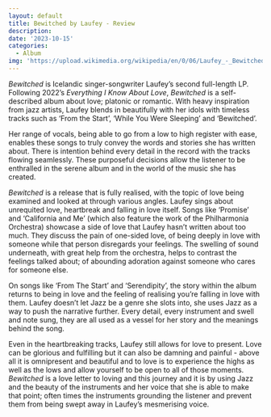 ```yaml
---
layout: default
title: Bewitched by Laufey - Review
description:
date: '2023-10-15'
categories:
  - Album
img: 'https://upload.wikimedia.org/wikipedia/en/0/06/Laufey_-_Bewitched.png'
---
```


_Bewitched_ is Icelandic singer-songwriter Laufey’s second full-length LP. Following 2022’s _Everything I Know About Love_, _Bewitched_ is a self-described album about love; platonic or romantic. With heavy inspiration from jazz artists, Laufey blends in beautifully with her idols with timeless tracks such as ‘From the Start’, ‘While You Were Sleeping’ and ‘Bewitched’.

Her range of vocals, being able to go from a low to high register with ease, enables these songs to truly convey the words and stories she has written about. There is intention behind every detail in the record with the tracks flowing seamlessly. These purposeful decisions allow the listener to be enthralled in the serene album and in the world of the music she has created.

_Bewitched_ is a release that is fully realised, with the topic of love being examined and looked at through various angles. Laufey sings about unrequited love, heartbreak and falling in love itself. Songs like ‘Promise’ and ‘California and Me’ (which also feature the work of the Philharmonia Orchestra) showcase a side of love that Laufey hasn’t written about too much. They discuss the pain of one-sided love, of being deeply in love with someone while that person disregards your feelings. The swelling of sound underneath, with great help from the orchestra, helps to contrast the feelings talked about; of abounding adoration against someone who cares for someone else.

On songs like ‘From The Start’ and ‘Serendipity’, the story within the album returns to being in love and the feeling of realising you’re falling in love with them. Laufey doesn’t let Jazz be a genre she slots into, she uses Jazz as a way to push the narrative further. Every detail, every instrument and swell and note sung, they are all used as a vessel for her story and the meanings behind the song.

Even in the heartbreaking tracks, Laufey still allows for love to present. Love can be glorious and fulfilling but it can also be damning and painful - above all it is omnipresent and beautiful and to love is to experience the highs as well as the lows and allow yourself to be open to all of those moments. _Bewitched_ is a love letter to loving and this journey and it is by using Jazz and the beauty of the instruments and her voice that she is able to make that point; often times the instruments grounding the listener and prevent them from being swept away in Laufey’s mesmerising voice.

